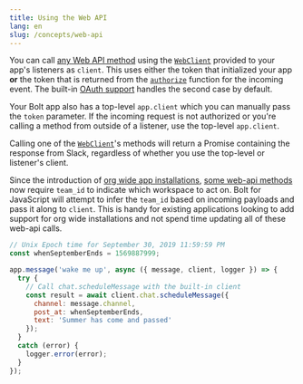 ```yaml
---
title: Using the Web API
lang: en
slug: /concepts/web-api
---
```


You can call [any Web API method](https://api.slack.com/methods) using the [`WebClient`](https://tools.slack.dev/node-slack-sdk/web-api) provided to your app's listeners as `client`. This uses either the token that initialized your app **or** the token that is returned from the [`authorize`](/concepts/authorization) function for the incoming event. The built-in [OAuth support](/concepts/authenticating-oauth) handles the second case by default.

Your Bolt app also has a top-level `app.client` which you can manually pass the `token` parameter. If the incoming request is not authorized or you're calling a method from outside of a listener, use the top-level `app.client`.

Calling one of the [`WebClient`](https://tools.slack.dev/node-slack-sdk/web-api)'s methods will return a Promise containing the response from Slack, regardless of whether you use the top-level or listener's client.

Since the introduction of [org wide app installations](https://api.slack.com/enterprise/apps), [some web-api methods](https://api.slack.com/enterprise/apps/changes-apis#methods) now require `team_id` to indicate which workspace to act on. Bolt for JavaScript will attempt to infer the `team_id` based on incoming payloads and pass it along to `client`. This is handy for existing applications looking to add support for org wide installations and not spend time updating all of these web-api calls.

```javascript
// Unix Epoch time for September 30, 2019 11:59:59 PM
const whenSeptemberEnds = 1569887999;

app.message('wake me up', async ({ message, client, logger }) => {
  try {
    // Call chat.scheduleMessage with the built-in client
    const result = await client.chat.scheduleMessage({
      channel: message.channel,
      post_at: whenSeptemberEnds,
      text: 'Summer has come and passed'
    });
  }
  catch (error) {
    logger.error(error);
  }
});
```